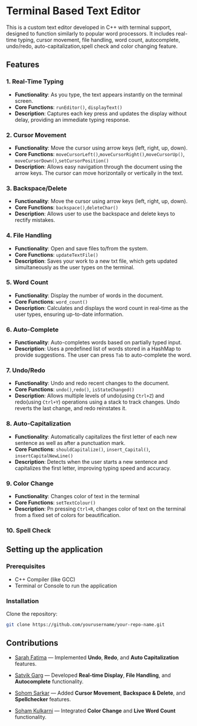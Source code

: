 # Terminal Based Text Editor

This is a custom text editor developed in C++ with terminal support, designed to function similarly to popular word processors. It includes real-time typing, cursor movement, file handling, word count, autocomplete, undo/redo, auto-capitalization,spell check and color changing feature.

## Features

### 1. **Real-Time Typing**
   - **Functionality**: As you type, the text appears instantly on the terminal screen.
   - **Core Functions**: `runEditor()`, `displayText()`
   - **Description**: Captures each key press and updates the display without delay, providing an immediate typing response.

### 2. **Cursor Movement**
   - **Functionality**: Move the cursor using arrow keys (left, right, up, down).
   - **Core Functions**: `moveCursorLeft()`,`moveCursorRight()`,`moveCursorUp()`, `moveCursorDown()`,`setCursorPosition()`
   - **Description**: Allows easy navigation through the document using the arrow keys. The cursor can move horizontally or vertically in the text.

### 3. **Backspace/Delete**
   - **Functionality**: Move the cursor using arrow keys (left, right, up, down).
   - **Core Functions**: `backspace()`,`deleteChar()`
   - **Description**: Allows user to use the backspace and delete keys to rectify mistakes.
### 4. **File Handling**
   - **Functionality**: Open and save files to/from the system.
   - **Core Functions**: `updateTextFile()`
   - **Description**: Saves your work to a new txt file, which gets updated simultaneously as the user types on the terminal.

### 5. **Word Count**
   - **Functionality**: Display the number of words in the document.
   - **Core Functions**: `word_count()`
   - **Description**: Calculates and displays the word count in real-time as the user types, ensuring up-to-date information.

### 6. **Auto-Complete**
   - **Functionality**: Auto-completes words based on partially typed input.
   - **Description**: Uses a predefined list of words stored in a HashMap to provide suggestions. The user can press `Tab` to auto-complete the word.

### 7. **Undo/Redo**
   - **Functionality**: Undo and redo recent changes to the document.
   - **Core Functions**: `undo()`,`redo()`, `isStateChanged()`
   - **Description**: Allows multiple levels of undo(using `Ctrl+Z`) and redo(using `Ctrl+Y`) operations using a stack to track changes. Undo reverts the last change, and redo reinstates it.

### 8. **Auto-Capitalization**
   - **Functionality**: Automatically capitalizes the first letter of each new sentence as well as after a punctuation mark.
   - **Core Functions**: `shouldCapitalize()`, `insert_Capital()`, `insertCapitalNewLine()`
   - **Description**: Detects when the user starts a new sentence and capitalizes the first letter, improving typing speed and accuracy.

### 9. **Color Change**
   - **Functionality**: Changes color of text in the terminal
   - **Core Functions**: `setTextColour()`
   - **Description**: Pn pressing `Ctrl+R`, changes color of text on the terminal from a fixed set of colors for beautification.
   
### 10. **Spell Check**
   

## Setting up the application

### Prerequisites
- C++ Compiler (like GCC)
- Terminal or Console to run the application

### Installation
Clone the repository:
```bash
git clone https://github.com/yourusername/your-repo-name.git
```

## Contributions

- [Sarah Fatima](https://github.com/sarahfatima1205) — Implemented **Undo**, **Redo**, and **Auto Capitalization** features.

- [Satvik Garg](https://github.com/Satvik0110) — Developed **Real-time Display**, **File Handling**, and **Autocomplete** functionality.

- [Sohom Sarkar](https://github.com/Sohom-Sarkar) — Added **Cursor Movement**, **Backspace & Delete**, and **Spellchecker** features.

- [Soham Kulkarni](https://github.com/soham-k-11) — Integrated **Color Change** and **Live Word Count** functionality.


